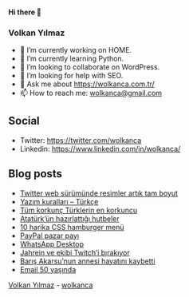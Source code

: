#### Hi there 👋

### Volkan Yılmaz

- 🔭 I’m currently working on HOME.
- 🌱 I’m currently learning Python.
- 👯 I’m looking to collaborate on WordPress.
- 🤔 I’m looking for help with SEO.
- 💬 Ask me about https://wolkanca.com.tr/
- 📫 How to reach me: wolkanca@gmail.com

## Social
- Twitter: https://twitter.com/wolkanca
- Linkedin: https://www.linkedin.com/in/wolkanca/



## Blog posts
<!-- BLOG-POST-LIST:START -->
- [Twitter web sürümünde resimler artık tam boyut](https://wolkanca.com.tr/twitter-web-surumunde-resimler-artik-tam-boyut/)
- [Yazım kuralları – Türkçe](https://wolkanca.com.tr/yazim-kurallari-turkce/)
- [Tüm korkunç Türklerin en korkuncu](https://wolkanca.com.tr/tum-korkunc-turklerin-en-korkuncu/)
- [Atatürk’ün hazırlattığı hutbeler](https://wolkanca.com.tr/ataturkun-hazirlattigi-hutbeler/)
- [10 harika CSS hamburger menü](https://wolkanca.com.tr/10-harika-css-hamburger-menu/)
- [PayPal pazar payı](https://wolkanca.com.tr/paypal-pazar-payi/)
- [WhatsApp Desktop](https://wolkanca.com.tr/whatsapp-desktop/)
- [Jahrein ve ekibi Twitch’i bırakıyor](https://wolkanca.com.tr/jahrein-ve-ekibi-twitchi-birakiyor/)
- [Barış Akarsu’nun annesi hayatını kaybetti](https://wolkanca.com.tr/baris-akarsunun-annesi-hayatini-kaybetti/)
- [Email 50 yaşında](https://wolkanca.com.tr/email-50-yasinda/)
<!-- BLOG-POST-LIST:END -->


[Volkan Yılmaz](https://volkanyilmaz.com.tr/) - [wolkanca](https://wolkanca.com.tr/)
